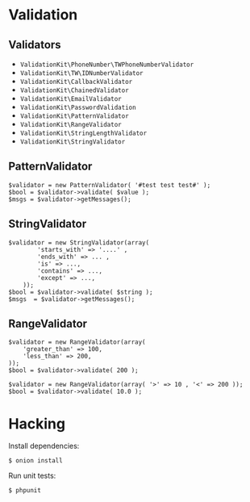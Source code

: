 # Validation


## Validators

- `ValidationKit\PhoneNumber\TWPhoneNumberValidator`
- `ValidationKit\TW\IDNumberValidator`
- `ValidationKit\CallbackValidator`
- `ValidationKit\ChainedValidator`
- `ValidationKit\EmailValidator`
- `ValidationKit\PasswordValidation`
- `ValidationKit\PatternValidator`
- `ValidationKit\RangeValidator`
- `ValidationKit\StringLengthValidator`
- `ValidationKit\StringValidator`

## PatternValidator 

    $validator = new PatternValidator( '#test test test#' );
    $bool = $validator->validate( $value );
    $msgs = $validator->getMessages();

## StringValidator

    $validator = new StringValidator(array( 
            'starts_with' => '....' , 
            'ends_with' => ... ,
            'is' => ...,
            'contains' => ...,
            'except' => ...,
        ));
    $bool = $validator->validate( $string );
    $msgs  = $validator->getMessages();

## RangeValidator

    $validator = new RangeValidator(array(
        'greater_than' => 100,
        'less_than' => 200,
    ));
    $bool = $validator->validate( 200 );

    $validator = new RangeValidator(array( '>' => 10 , '<' => 200 ));
    $bool = $validator->validate( 10.0 );


# Hacking

Install dependencies:

    $ onion install

Run unit tests:

    $ phpunit

